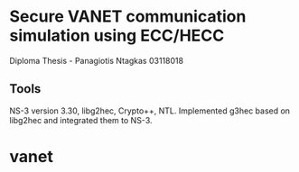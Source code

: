 # Secure VANET communication simulation using ECC/HECC

Diploma Thesis - Panagiotis Ntagkas 03118018

## Tools

NS-3 version 3.30, libg2hec, Crypto++, NTL.
Implemented g3hec based on libg2hec and integrated them to NS-3.

# vanet
